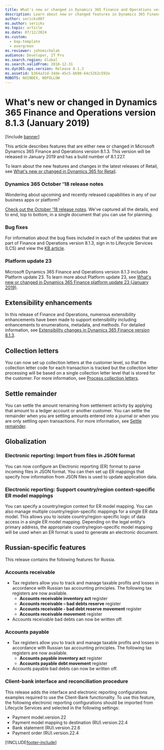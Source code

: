 ```yaml
---
title: What's new or changed in Dynamics 365 Finance and Operations version 8.1.3 (January 2019)
description: Learn about new or changed features in Dynamics 365 Finance and Operations version 8.1.3. This version will be released in January 2019.
author: sericks007
ms.author: sericks
ms.topic: article
ms.date: 07/12/2024
ms.custom: 
  - bap-template
  - evergreen
ms.reviewer: johnmichalak
audience: Developer, IT Pro
ms.search.region: Global
ms.search.validFrom: 2018-12-31
ms.dyn365.ops.version: Release 8.1.3 
ms.assetid: b364a31d-34de-45c5-b698-64c5262c592e
ROBOTS: NOINDEX, NOFOLLOW
---
```


# What's new or changed in Dynamics 365 Finance and Operations version 8.1.3 (January 2019)

[!include [banner](../../../finance/includes/banner.md)]

This article describes features that are either new or changed in Microsoft Dynamics 365 Finance and Operations version 8.1.3. This version will be released in January 2019 and has a build number of 8.1.227.

To learn about the new features and changes in the latest releases of Retail, see [What's new or changed in Dynamics 365 for Retail](../../../commerce/get-started/whats-new.md).

### Dynamics 365 October '18 release notes

Wondering about upcoming and recently released capabilities in any of our business apps or platform?

[Check out the October '18 release notes](/dynamics365/release-plans/). We've captured all the details, end to end, top to bottom, in a single document that you can use for planning.

### Bug fixes

For information about the bug fixes included in each of the updates that are part of Finance and Operations version 8.1.3, sign in to Lifecycle Services (LCS) and view the [KB article](https://go.microsoft.com/fwlink/?linkid=2049362).

### Platform update 23

Microsoft Dynamics 365 Finance and Operations version 8.1.3 includes Platform update 23. To learn more about Platform update 23, see [What's new or changed in Dynamics 365 Finance platform update 23 (January 2019)](whats-new-platform-update-23.md).

## Extensibility enhancements

In this release of Finance and Operations, numerous extensibility enhancements have been made to support extensibility including enhancements to enumerations, metadata, and methods. For detailed information, see [Extensibility changes in Dynamics 365 Finance version 8.1.3](../extensibility/extensibility-changes-813.md).

## Collection letters

You can now set up collection letters at the customer level, so that the collection letter code for each transaction is tracked but the collection letter processing will be based on a single collection letter level that is stored for the customer. For more information, see [Process collection letters](../../../finance/accounts-receivable/tasks/process-collection-letters.md).

## Settle remainder

You can settle the amount remaining from settlement activity by applying that amount to a ledger account or another customer. You can settle the remainder when you are settling amounts entered into a journal or when you are only settling open transactions. For more information, see [Settle remainder](../../../finance/cash-bank-management/settle-remainder.md).

## Globalization

### Electronic reporting: Import from files in JSON format

You can now configure an Electronic reporting (ER) format to parse incoming files in JSON format. You can then set up ER mappings that specify how information from JSON files is used to update application data.

### Electronic reporting: Support country/region context-specific ER model mappings
You can specify a country/region context for ER model mapping. You can also manage multiple country/region-specific mappings for a single ER data model. This allows you to isolate country/region-specific logic of data access in a single ER model mapping. Depending on the legal entity's primary address, the appropriate country/region-specific model mapping will be used when an ER format is used to generate an electronic document. 

## Russian-specific features
This release contains the following features for Russia.

### Accounts receivable
- Tax registers allow you to track and manage taxable profits and losses in accordance with Russian tax accounting principles. The following tax registers are now available.
  -  **Accounts receivable inventory act** register 
  -  **Accounts receivable – bad debts reserve** register
  -  **Accounts receivable - bad debt reserve movement** register 
  -  **Accounts receivable movement** register 
- Accounts receivable bad debts can now be written off.
 
### Accounts payable
 - Tax registers allow you to track and manage taxable profits and losses in accordance with Russian tax accounting principles. The following tax registers are now available.
   - **Accounts payable inventory act** register
   - **Accounts payable debt movement** register 
 - Accounts payable bad debts can now be written off.

### Client-bank interface and reconciliation procedure
This release adds the interface and electronic reporting configurations examples required to use the Client-Bank functionality.
To use this feature, the following electronic reporting configurations should be imported from Lifecycle Services and selected in the following settings:
- Payment model.version.22
- Payment model mapping to destination (RU).version.22.4
- Bank statement (RU).version.22.6
- Payment order (RU).version.22.4


[!INCLUDE[footer-include](../../../includes/footer-banner.md)]

